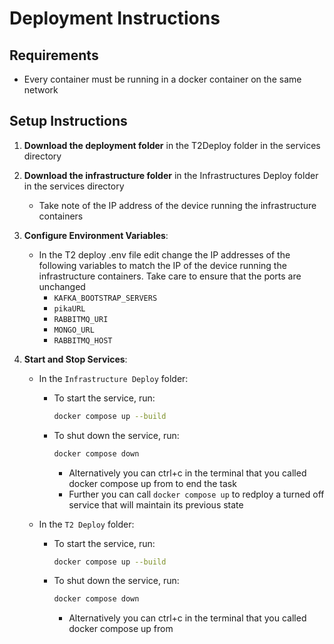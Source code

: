 # Deployment Instructions

## Requirements
- Every container must be running in a docker container on the same network

## Setup Instructions

1. **Download the deployment folder** in the T2Deploy folder in the services directory

2. **Download the infrastructure folder** in the Infrastructures Deploy folder in the services directory
    * Take note of the IP address of the device running the infrastructure containers

3. **Configure Environment Variables**:
   - In the T2 deploy .env file edit change the IP addresses of the following variables to match the IP of the device running the infrastructure containers. Take care to ensure that the ports are unchanged
        - `KAFKA_BOOTSTRAP_SERVERS`
        - `pikaURL`
        - `RABBITMQ_URI` 
        - `MONGO_URL`
        - `RABBITMQ_HOST`

4. **Start and Stop Services**:
   - In the `Infrastructure Deploy` folder:
     - To start the service, run:
       ```sh
       docker compose up --build
       ```
     - To shut down the service, run:
       ```sh
       docker compose down
       ```
        * Alternatively you can ctrl+c in the terminal that you called docker compose up from to end the task
        * Further you can call ```docker compose up``` to redploy a turned off service that will maintain its previous state

   - In the `T2 Deploy` folder:
     - To start the service, run:
       ```sh
       docker compose up --build
       ```
     - To shut down the service, run:
       ```sh
       docker compose down
       ```
        * Alternatively you can ctrl+c in the terminal that you called docker compose up from
